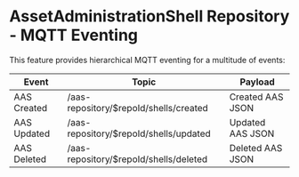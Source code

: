# AssetAdministrationShell Repository - MQTT Eventing
This feature provides hierarchical MQTT eventing for a multitude of events:

| Event       |Topic        | Payload |
| ----------- | ----------- |    ---     |
| AAS Created | /aas-repository/\$repoId/shells/created| Created AAS JSON |
| AAS Updated   | /aas-repository/\$repoId/shells/updated| Updated AAS JSON|
| AAS Deleted   | /aas-repository/\$repoId/shells/deleted| Deleted AAS JSON|
